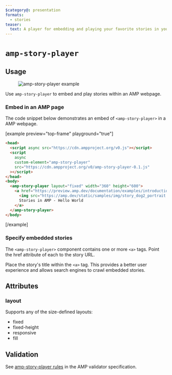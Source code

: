 ```yaml
---
$category@: presentation
formats:
  - stories
teaser:
  text: A player for embedding and playing your favorite stories in your own AMP site.
---
```


<!--
Copyright 2020 The AMP HTML Authors. All Rights Reserved.

Licensed under the Apache License, Version 2.0 (the "License");
you may not use this file except in compliance with the License.
You may obtain a copy of the License at

      http://www.apache.org/licenses/LICENSE-2.0

Unless required by applicable law or agreed to in writing, software
distributed under the License is distributed on an "AS-IS" BASIS,
WITHOUT WARRANTIES OR CONDITIONS OF ANY KIND, either express or implied.
See the License for the specific language governing permissions and
limitations under the License.
-->

# <a name="`amp-story-player`"></a> `amp-story-player`

## Usage

<figure class="centered-fig">
  <amp-anim alt="amp-story-player example" width="300" height="533" layout="fixed" src="https://github.com/ampproject/amphtml/raw/master/spec/img/amp-story-player.gif">
    <noscript>
    <img alt="amp-story-player example" src="https://github.com/ampproject/amphtml/raw/master/spec/img/amp-story-player.gif" />
  </noscript>
  </amp-anim>
</figure>

Use `amp-story-player` to embed and play stories within an AMP webpage.

### Embed in an AMP page

The code snippet below demonstrates an embed of `<amp-story-player>` in a AMP webpage.

[example preview="top-frame" playground="true"]

```html
<head>
  <script async src="https://cdn.ampproject.org/v0.js"></script>
  <script
    async
    custom-element="amp-story-player"
    src="https://cdn.ampproject.org/v0/amp-story-player-0.1.js"
  ></script>
</head>
<body>
  <amp-story-player layout="fixed" width="360" height="600">
    <a href="https://preview.amp.dev/documentation/examples/introduction/stories_in_amp/">
      <img src="https://amp.dev/static/samples/img/story_dog2_portrait.jpg" width="100%" height="100%" loading="lazy" data-amp-story-player-poster-img>
      Stories in AMP - Hello World
    </a>
  </amp-story-player>
</body>
```

[/example]

### Specify embedded stories

The `<amp-story-player>` component contains one or more `<a>` tags. Point the href attribute of each to the story URL.

Place the story's title within the `<a>` tag. This provides a better user experience and allows search engines to crawl embedded stories.

## Attributes

### layout

Supports any of the size-defined layouts:

<ul>
  <li>fixed</li>
  <li>fixed-height</li>
  <li>responsive</li>
  <li>fill</li>
</ul>

## Validation

See [amp-story-player rules](https://github.com/ampproject/amphtml/blob/master/extensions/amp-story-player/validator-amp-story-player.protoascii) in the AMP validator specification.
